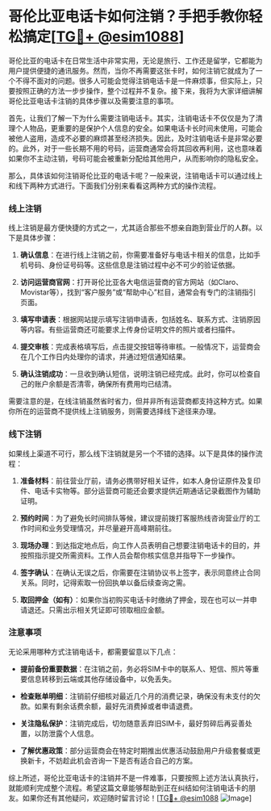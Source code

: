 # 哥伦比亚电话卡如何注销？手把手教你轻松搞定[[TG💪+ @esim1088](https://t.me/s/esim1088)]

哥伦比亚的电话卡在日常生活中非常实用，无论是旅行、工作还是留学，它都能为用户提供便捷的通讯服务。然而，当你不再需要这张卡时，如何注销它就成为了一个不得不面对的问题。很多人可能会觉得注销电话卡是一件麻烦事，但实际上，只要按照正确的方法一步步操作，整个过程并不复杂。接下来，我将为大家详细讲解哥伦比亚电话卡注销的具体步骤以及需要注意的事项。

首先，让我们了解一下为什么需要注销电话卡。其实，注销电话卡不仅仅是为了清理个人物品，更重要的是保护个人信息的安全。如果电话卡长时间未使用，可能会被他人盗用，造成不必要的麻烦甚至经济损失。因此，及时注销电话卡是非常必要的。此外，对于一些长期不用的号码，运营商通常会将其回收再利用，这也意味着如果你不主动注销，号码可能会被重新分配给其他用户，从而影响你的隐私安全。

那么，具体该如何注销哥伦比亚的电话卡呢？一般来说，注销电话卡可以通过线上和线下两种方式进行。下面我们分别来看看这两种方式的操作流程。

### 线上注销

线上注销是最方便快捷的方式之一，尤其适合那些不想亲自跑到营业厅的人群。以下是具体步骤：

1. **确认信息**：在进行线上注销之前，你需要准备好与电话卡相关的信息，比如手机号码、身份证号码等。这些信息是注销过程中必不可少的验证依据。

2. **访问运营商官网**：打开哥伦比亚各大电信运营商的官方网站（如Claro、Movistar等），找到“客户服务”或“帮助中心”栏目，通常会有专门的注销指引页面。

3. **填写申请表**：根据网站提示填写注销申请表，包括姓名、联系方式、注销原因等内容。有些运营商还可能要求上传身份证明文件的照片或者扫描件。

4. **提交审核**：完成表格填写后，点击提交按钮等待审核。一般情况下，运营商会在几个工作日内处理你的请求，并通过短信通知结果。

5. **确认注销成功**：一旦收到确认短信，说明注销已经完成。此时，你可以检查自己的账户余额是否清零，确保所有费用均已结清。

需要注意的是，在线注销虽然省时省力，但并非所有运营商都支持这种方式。如果你所在的运营商不提供线上注销服务，则需要选择线下途径来办理。

### 线下注销

如果线上渠道不可行，那么线下注销就是另一个不错的选择。以下是具体的操作流程：

1. **准备材料**：前往营业厅前，请务必携带好相关证件，如本人身份证原件及复印件、电话卡实物等。部分运营商可能还会要求提供近期通话记录截图作为辅助证明。

2. **预约时间**：为了避免长时间排队等候，建议提前拨打客服热线咨询营业厅的工作时间和业务受理情况，并尽量避开高峰期前往。

3. **现场办理**：到达指定地点后，向工作人员表明自己想要注销电话卡的目的，并按照指示提交所需资料。工作人员会帮你核实信息并指导下一步操作。

4. **签字确认**：在确认无误之后，你需要在注销协议书上签字，表示同意终止合同关系。同时，记得索取一份回执单以备后续查询之需。

5. **取回押金（如有）**：如果你当初购买电话卡时缴纳了押金，现在也可以一并申请退还。只需出示相关凭证即可领取相应金额。

### 注意事项

无论采用哪种方式注销电话卡，都需要留意以下几点：

- **提前备份重要数据**：在注销之前，务必将SIM卡中的联系人、短信、照片等重要信息转移到云端或其他存储设备中，以免丢失。
  
- **检查账单明细**：注销前仔细核对最近几个月的消费记录，确保没有未支付的欠款。如果有剩余话费余额，最好先消费掉或者申请退费。

- **关注隐私保护**：注销完成后，切勿随意丢弃旧SIM卡，最好剪碎后再妥善处置，以防泄露个人信息。

- **了解优惠政策**：部分运营商会在特定时期推出优惠活动鼓励用户升级套餐或更换新卡，不妨趁此机会咨询一下是否有适合自己的方案。

综上所述，哥伦比亚电话卡的注销并不是一件难事，只要按照上述方法认真执行，就能顺利完成整个流程。希望这篇文章能够帮助到正在纠结如何注销电话卡的朋友。如果你还有其他疑问，欢迎随时留言讨论！[[TG💪+ @esim1088](https://t.me/s/esim1088) ![Image](https://i.postimg.cc/4NQfJmqS/Snipaste-2025-05-13-00-14-12.png)]